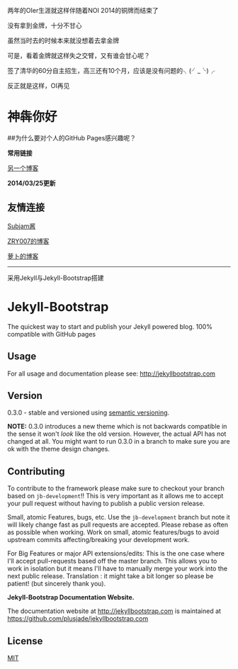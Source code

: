 两年的OIer生涯就这样伴随着NOI 2014的铜牌而结束了

没有拿到金牌，十分不甘心

虽然当时去的时候本来就没想着去拿金牌

可是，看着金牌就这样失之交臂，又有谁会甘心呢？

签了清华的60分自主招生，高三还有10个月，应该是没有问题的╮(╯_╰)╭

反正就是这样，OI再见

# 神犇你好

##为什么要对个人的GitHub Pages感兴趣呢？

**常用链接**

[另一个博客](http://ejq.me/)

**2014/03/25更新**

<EOF>
    
## 友情连接

[Subjam酱](http://hi.baidu.com/rxpaxuhnkpfilsr)

[ZRY007的博客](http://www.swzry.com/)

[萝卜的博客](http://www.pauby89.com/)



---

采用Jekyll与Jekyll-Bootstrap搭建

# Jekyll-Bootstrap

The quickest way to start and publish your Jekyll powered blog. 100% compatible with GitHub pages

## Usage

For all usage and documentation please see: <http://jekyllbootstrap.com>

## Version

0.3.0 - stable and versioned using [semantic versioning](http://semver.org/).

**NOTE:** 0.3.0 introduces a new theme which is not backwards compatible in the sense it won't _look_ like the old version.
However, the actual API has not changed at all.
You might want to run 0.3.0 in a branch to make sure you are ok with the theme design changes.

## Contributing


To contribute to the framework please make sure to checkout your branch based on `jb-development`!!
This is very important as it allows me to accept your pull request without having to publish a public version release.

Small, atomic Features, bugs, etc.
Use the `jb-development` branch but note it will likely change fast as pull requests are accepted.
Please rebase as often as possible when working.
Work on small, atomic features/bugs to avoid upstream commits affecting/breaking your development work.

For Big Features or major API extensions/edits:
This is the one case where I'll accept pull-requests based off the master branch.
This allows you to work in isolation but it means I'll have to manually merge your work into the next public release.
Translation : it might take a bit longer so please be patient! (but sincerely thank you).

**Jekyll-Bootstrap Documentation Website.**

The documentation website at <http://jekyllbootstrap.com> is maintained at https://github.com/plusjade/jekyllbootstrap.com


## License

[MIT](http://opensource.org/licenses/MIT)
